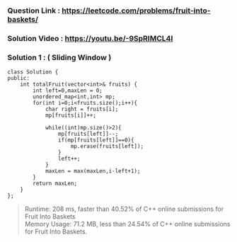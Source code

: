 ### Question Link : https://leetcode.com/problems/fruit-into-baskets/

### Solution Video : https://youtu.be/-9SpRIMCL4I


### Solution 1 : ( Sliding Window )

```
class Solution {
public:
    int totalFruit(vector<int>& fruits) {
        int left=0,maxLen = 0;
        unordered_map<int,int> mp;
        for(int i=0;i<fruits.size();i++){
            char right = fruits[i];
            mp[fruits[i]]++;
            
            while((int)mp.size()>2){
                mp[fruits[left]]--;
                if(mp[fruits[left]]==0){
                    mp.erase(fruits[left]);
                }
                left++;
            }
            maxLen = max(maxLen,i-left+1);
        }
        return maxLen;
    }
};
```

> Runtime: 208 ms, faster than 40.52% of C++ online submissions for Fruit Into Baskets <br>
> Memory Usage: 71.2 MB, less than 24.54% of C++ online submissions for Fruit Into Baskets.